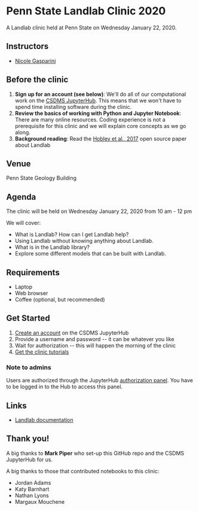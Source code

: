 # Penn State Landlab Clinic 2020

A Landlab clinic held at Penn State on Wednesday January 22, 2020.


## Instructors

* [Nicole Gasparini](https://sse.tulane.edu/eens/faculty/gasparini)


## Before the clinic 

1. **Sign up for an account (see below)**: We'll do all of our
   computational work on the [CSDMS JupyterHub](https://csdms.rc.colorado.edu).
   This means that we won't have to spend time installing software
   during the clinic.
1. **Review the basics of working with Python and Jupyter Notebook**:
   There are many online resources. Coding experience is not a
   prerequisite for this clinic and we will explain core concepts as
   we go along.
1. **Background reading**: Read the
   [Hobley et al., 2017](https://www.earth-surf-dynam.net/5/21/2017/esurf-5-21-2017.html)
   open source paper about Landlab

## Venue

Penn State Geology Building

## Agenda

The clinic will be held on Wednesday January 22, 2020 from 10 am - 12 pm

We will cover:

* What is Landlab? How can I get Landlab help?
* Using Landlab without knowing anything about Landlab.
* What is in the Landlab library?
* Explore some different models that can be built with Landlab. 


## Requirements

* Laptop
* Web browser
* Coffee (optional, but recommended)


## Get Started

1. [Create an account](https://csdms.rc.colorado.edu/hub/signup) on the CSDMS JupyterHub
2. Provide a username and password -- it can be whatever you like
3. Wait for authorization -- this will happen the morning of the clinic
4. [Get the clinic tutorials](https://csdms.rc.colorado.edu/hub/user-redirect/git-pull?repo=https%3A%2F%2Fgithub.com%2Flandlab%2Fpsu-clinic-2020&urlpath=tree%2Fpsu-clinic-2020%2Fnotebooks%2Findex.ipynb&branch=master)


### Note to admins

Users are authorized through the JupyterHub
[authorization panel](https://csdms.rc.colorado.edu/hub/authorize).
You have to be logged in to the Hub to access this panel.


## Links

* [Landlab documentation](https://landlab.readthedocs.io/en/v2_dev/)


## Thank you!

A big thanks to **Mark Piper** who set-up this GitHub repo and the CSDMS JupyterHub for us.

A big thanks to those that contributed notebooks to this clinic:

*  Jordan Adams
*  Katy Barnhart
*  Nathan Lyons
*  Margaux Mouchene
